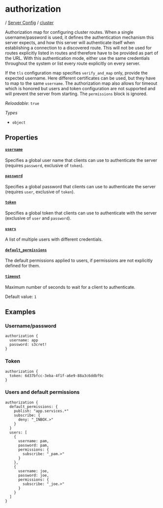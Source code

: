 # authorization

/ [Server Config](/ref/config/index.md) / [cluster](/ref/config/cluster/index.md) 

Authorization map for configuring cluster routes. When a single username/password is used, it defines the authentication mechanism
this server expects, and how this server will authenticate itself when establishing a connection to a discovered route. This will
not be used for routes explicitly listed in routes and therefore have to be provided as part of the URL. With this authentication
mode, either use the same credentials throughout the system or list every route explicitly on every server.

If the `tls` configuration map specifies `verify_and_map` only, provide the expected username. Here different certificates can be
used, but they have to map to the same `username`. The authorization map also allows for timeout which is honored but users and
token configuration are not supported and will prevent the server from starting. The `permissions` block is ignored.

*Reloadable*: `true`

*Types*

- `object`


## Properties

#### [`username`](/ref/config/cluster/authorization/username/index.md)

Specifies a global user name that clients can use to authenticate
the server (requires `password`, exclusive of `token`).

#### [`password`](/ref/config/cluster/authorization/password/index.md)

Specifies a global password that clients can use to authenticate
the server (requires `user`, exclusive of `token`).

#### [`token`](/ref/config/cluster/authorization/token/index.md)

Specifies a global token that clients can use to authenticate with
the server (exclusive of `user` and `password`).

#### [`users`](/ref/config/cluster/authorization/users/index.md)

A list of multiple users with different credentials.

#### [`default_permissions`](/ref/config/cluster/authorization/default_permissions/index.md)

The default permissions applied to users, if permissions are
not explicitly defined for them.

#### [`timeout`](/ref/config/cluster/authorization/timeout/index.md)

Maximum number of seconds to wait for a client to authenticate.

Default value: `1`

## Examples

### Username/password
```
authorization {
  username: app
  password: s3cret!
}

```
### Token
```
authorization {
  token: 6d37bfcc-3eba-4f1f-a6e9-88a3c6ddbf9c
}

```
### Users and default permissions
```
authorization {
  default_permissions: {
    publish: "app.services.*"
    subscribe: {
      deny: "_INBOX.>"
    }
  }
  users: [
    {
      username: pam,
      password: pam,
      permissions: {
        subscribe: "_pam.>"
      }
    },
    {
      username: joe,
      password: joe,
      permissions: {
        subscribe: "_joe.>"
      }
    }
  ]
}

```

